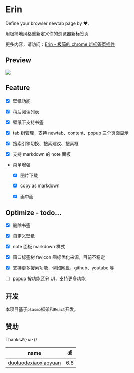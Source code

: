 # Erin

Define your browser newtab page by ❤️.

用极简地风格重新定义你的浏览器新标签页

更多内容，请访问：[Erin - 极简的 chrome 新标签页插件](https://erin-homepage.vercel.app/)



## Preview

![](https://i.imgur.com/MF3jWNF.jpeg)

## Feature

- [x] 壁纸功能

- [x] 稍后阅读列表

- [x] 壁纸下支持书签

- [x] tab 树管理，支持 newtab、content、popup 三个页面显示

- [x] 搜索引擎切换、搜索建议、搜索框

- [x] 支持 markdown 的 note 面板

- 菜单增强
  - [x] 图片下载
  - [x] copy as markdown
  - [x] 画中画

  



## Optimize - todo...

- [x] 删除书签
- [x]  自定义壁纸
- [x] note 面板 markdown 样式
- [x] 窗口标签树 favicon 图标优化来源，目前不稳定
- [x] 支持更多搜索功能，例如网盘、github、youtube 等
- [ ] popup 按功能区分 UI，支持更多功能


## 开发

本项目基于`plasmo`框架和`React`开发。



## 赞助

Thanks♪(･ω･)ﾉ 

| name                                                         | 💰    |
| ------------------------------------------------------------ | ---- |
| [duoluodexiaoxiaoyuan](https://github.com/duoluodexiaoxiaoyuan) | 6.6  |

